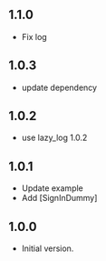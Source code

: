 ## 1.1.0
- Fix log
## 1.0.3
- update dependency
## 1.0.2
- use lazy_log 1.0.2
## 1.0.1

- Update example
- Add [SignInDummy]
## 1.0.0

- Initial version.
